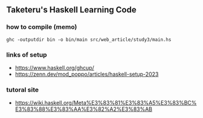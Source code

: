 ## Taketeru's Haskell Learning Code

### how to compile (memo)

```
ghc -outputdir bin -o bin/main src/web_article/study3/main.hs
```

### links of setup

- https://www.haskell.org/ghcup/
- https://zenn.dev/mod_poppo/articles/haskell-setup-2023

### tutoral site

- https://wiki.haskell.org/Meta%E3%83%81%E3%83%A5%E3%83%BC%E3%83%88%E3%83%AA%E3%82%A2%E3%83%AB

